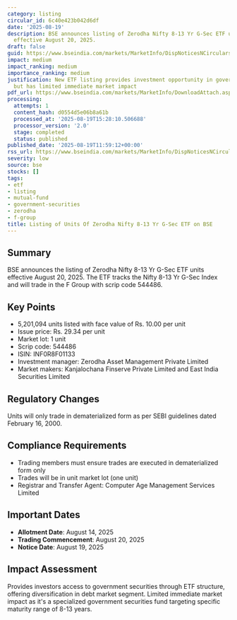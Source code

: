 ```yaml
---
category: listing
circular_id: 6c40e423b042d6df
date: '2025-08-19'
description: BSE announces listing of Zerodha Nifty 8-13 Yr G-Sec ETF units in F Group
  effective August 20, 2025.
draft: false
guid: https://www.bseindia.com/markets/MarketInfo/DispNoticesNCirculars.aspx?Noticeid={525C6932-0339-431E-852E-FF6E97259733}&noticeno=20250819-30&dt=08/19/2025&icount=30&totcount=52&flag=0
impact: medium
impact_ranking: medium
importance_ranking: medium
justification: New ETF listing provides investment opportunity in government securities
  but has limited immediate market impact
pdf_url: https://www.bseindia.com/markets/MarketInfo/DownloadAttach.aspx?id=20250819-30&attachedId=
processing:
  attempts: 1
  content_hash: d0554d5e06b8a61b
  processed_at: '2025-08-19T15:28:10.506688'
  processor_version: '2.0'
  stage: completed
  status: published
published_date: '2025-08-19T11:59:12+00:00'
rss_url: https://www.bseindia.com/markets/MarketInfo/DispNoticesNCirculars.aspx?Noticeid={525C6932-0339-431E-852E-FF6E97259733}&noticeno=20250819-30&dt=08/19/2025&icount=30&totcount=52&flag=0
severity: low
source: bse
stocks: []
tags:
- etf
- listing
- mutual-fund
- government-securities
- zerodha
- f-group
title: Listing of Units Of Zerodha Nifty 8-13 Yr G-Sec ETF on BSE
---
```


## Summary

BSE announces the listing of Zerodha Nifty 8-13 Yr G-Sec ETF units effective August 20, 2025. The ETF tracks the Nifty 8-13 Yr G-Sec Index and will trade in the F Group with scrip code 544486.

## Key Points

- 5,201,094 units listed with face value of Rs. 10.00 per unit
- Issue price: Rs. 29.34 per unit
- Market lot: 1 unit
- Scrip code: 544486
- ISIN: INF0R8F01133
- Investment manager: Zerodha Asset Management Private Limited
- Market makers: Kanjalochana Finserve Private Limited and East India Securities Limited

## Regulatory Changes

Units will only trade in dematerialized form as per SEBI guidelines dated February 16, 2000.

## Compliance Requirements

- Trading members must ensure trades are executed in dematerialized form only
- Trades will be in unit market lot (one unit)
- Registrar and Transfer Agent: Computer Age Management Services Limited

## Important Dates

- **Allotment Date**: August 14, 2025
- **Trading Commencement**: August 20, 2025
- **Notice Date**: August 19, 2025

## Impact Assessment

Provides investors access to government securities through ETF structure, offering diversification in debt market segment. Limited immediate market impact as it's a specialized government securities fund targeting specific maturity range of 8-13 years.